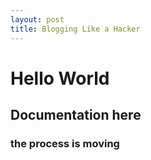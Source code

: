 ```yaml
---
layout: post
title: Blogging Like a Hacker
---
```

# Hello World
## Documentation here
### the process is moving